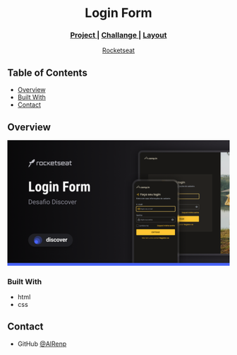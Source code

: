 <h1 align="center">Login Form</h1>

<div align="center">
  <h3>
    <a href="https://alrenp.github.io/foguetes/Discover/challanges/Login-Form/">
      Project 
    </a>
    |
    <a href="https://efficient-sloth-d85.notion.site/Desafio-Login-Form-CSS-a10caea5a183494e97eb9ce4f33536b3">
      Challange
    </a>
    |
    <a href="https://www.figma.com/community/file/1241116056018043491/login-form-desafio-discover">
      Layout
    </a>
  </h3>
</div>

<div align="center">
   <a href="https://rocketseat.com.br">Rocketseat</a>
</div>


## Table of Contents

- [Overview](#overview)
- [Built With](#built-with)
- [Contact](#contact)


## Overview

![screenshot](.github/preview.png)

### Built With
- html
- css

## Contact

- GitHub [@AlRenp](https://github.com/alrenp)
